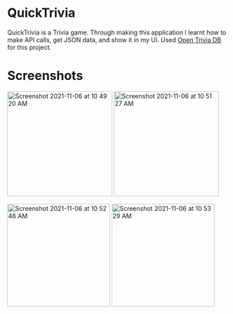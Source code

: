 # QuickTrivia
QuickTrivia is a Trivia game. Through making this application I learnt how to make API calls, get JSON data, and show it in my UI. Used [Open Trivia DB](https://opentdb.com/api_config.php) for this project. 

# Screenshots
<img width="239" alt="Screenshot 2021-11-06 at 10 49 20 AM" src="https://user-images.githubusercontent.com/80636783/140598949-7b54875e-af13-425e-83f2-155616f0a523.png">

<img width="239" alt="Screenshot 2021-11-06 at 10 51 27 AM" src="https://user-images.githubusercontent.com/80636783/140598995-41a316c5-9917-4f5c-a9e6-8993a4a00950.png">


[](https://user-images.githubusercontent.com/80636783/140598638-89f3afda-fe41-4aa7-ba58-08b03399b413.mp4)

<img width="234" alt="Screenshot 2021-11-06 at 10 52 46 AM" src="https://user-images.githubusercontent.com/80636783/140599013-0a47a7f1-21ab-43dd-8e6a-fb904473641d.png">

<img width="234" alt="Screenshot 2021-11-06 at 10 53 29 AM" src="https://user-images.githubusercontent.com/80636783/140599028-0b134a15-1b0e-4cdb-9e79-70f6c92a8620.png">
